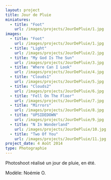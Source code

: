 ```yaml
---
layout: project
title: Jour de Pluie
miniatures:
  - title: "Foot"
    url: /images/projects/JourDePluie/1.jpg
images:
  - title: "Foot"
    url: /images/projects/JourDePluie/1.jpg
  - title: "Light"
    url: /images/projects/JourDePluie/2.jpg
  - title: "My God Is The Sun"
    url: /images/projects/JourDePluie/3.jpg
  - title: "Where Can I Look"
    url: /images/projects/JourDePluie/4.jpg
  - title: "Clouds1"
    url: /images/projects/JourDePluie/5.jpg
  - title: "Clouds2"
    url: /images/projects/JourDePluie/6.jpg
  - title: "Fell On The Floor"
    url: /images/projects/JourDePluie/7.jpg
  - title: "Mirrors"
    url: /images/projects/JourDePluie/8.jpg
  - title: "UPSIDEDOWN"
    url: /images/projects/JourDePluie/9.jpg
  - title: "N In Wonderland"
    url: /images/projects/JourDePluie/10.jpg
  - title: "Two Of You"
    url: /images/projects/JourDePluie/11.jpg
project_date: 4 Août 2014
type: Photographie
---
```

Photoshoot réalisé un jour de pluie, en été.

Modèle: Noémie O.
